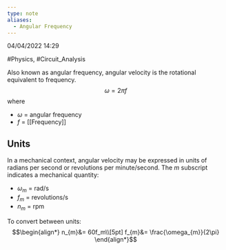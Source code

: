 ```yaml
---
type: note
aliases:
  - Angular Frequency
---
```

04/04/2022 14:29

  #Physics, #Circuit_Analysis 

Also known as angular frequency, angular velocity is the rotational equivalent to frequency.
$$
\omega=2\pi f
$$
where
- $\omega$ = angular frequency
- $f$ = [[Frequency]]


## Units
In a mechanical context, angular velocity may be expressed in units of radians per second or revolutions per minute/second. The $m$ subscript indicates a mechanical quantity:
- $\omega_m$ = rad/s
- $f_m$ = revolutions/s
- $n_m$ = rpm

To convert between units:
$$\begin{align*}
n_{m}&= 60f_m\\[5pt]
f_{m}&= \frac{\omega_{m}}{2\pi}
\end{align*}$$
